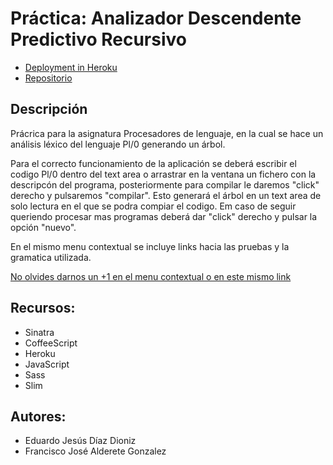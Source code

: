 # Práctica: Analizador Descendente Predictivo Recursivo

* [Deployment in Heroku](http://planalizador.herokuapp.com/)
* [Repositorio](https://github.com/PL-Team/prdcalc)

## Descripción
  Prácrica para la asignatura Procesadores de lenguaje, en la cual se hace un análisis léxico del lenguaje Pl/0 generando un árbol.
  
  Para el correcto funcionamiento de la aplicación se deberá escribir el codigo Pl/0 dentro del text area o arrastrar en la ventana un fichero con la descripcón del programa, posteriormente para compilar le daremos "click" derecho y pulsaremos "compilar". Esto generará el árbol en un text area de solo lectura en el que se podra compiar el codigo. Em caso de seguir queriendo procesar mas programas deberá dar "click" derecho y pulsar la opción "nuevo".
  
  En el mismo menu contextual se incluye links hacia las pruebas y la gramatica utilizada.
  
  [No olvides darnos un +1 en el menu contextual o en este mismo link](#)


## Recursos:
* Sinatra 
* CoffeeScript
* Heroku
* JavaScript
* Sass
* Slim

## Autores:
* Eduardo Jesús Díaz Dioniz
* Francisco José Alderete Gonzalez
